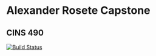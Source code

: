 
# Alexander Rosete Capstone
## CINS 490 

[![Build Status](https://dev.azure.com/Rosete/RoseteSenior/_apis/build/status%2Farose510.seniorproject?branchName=main)](https://dev.azure.com/Rosete/RoseteSenior/_build/latest?definitionId=13&branchName=main)
